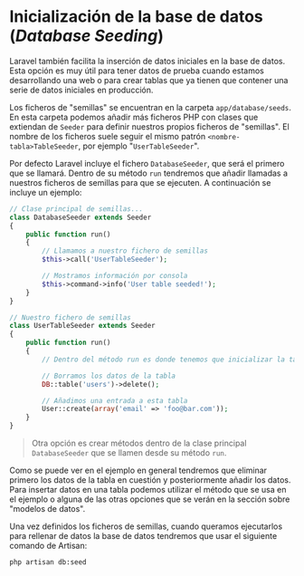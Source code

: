 # Inicialización de la base de datos (_Database Seeding_)

Laravel también facilita la inserción de datos iniciales en la base de datos. Esta opción es muy útil para tener datos de prueba cuando estamos desarrollando una web o para crear tablas que ya tienen que contener una serie de datos iniciales en producción. 

Los ficheros de "semillas" se encuentran en la carpeta `app/database/seeds`. En esta carpeta podemos añadir más ficheros PHP con clases que extiendan de `Seeder` para definir nuestros propios ficheros de "semillas". El nombre de los ficheros suele seguir el mismo patrón `<nombre-tabla>TableSeeder`, por ejemplo "`UserTableSeeder`".

Por defecto Laravel incluye el fichero `DatabaseSeeder`, que será el primero que se llamará. Dentro de su método `run` tendremos que añadir llamadas a nuestros ficheros de semillas para que se ejecuten. A continuación se incluye un ejemplo: 


```php
// Clase principal de semillas...
class DatabaseSeeder extends Seeder 
{
    public function run()
    {
        // Llamamos a nuestro fichero de semillas
        $this->call('UserTableSeeder');

        // Mostramos información por consola
        $this->command->info('User table seeded!');
    }
}

// Nuestro fichero de semillas
class UserTableSeeder extends Seeder 
{
    public function run()
    {
        // Dentro del método run es donde tenemos que inicializar la tabla

        // Borramos los datos de la tabla
        DB::table('users')->delete();

        // Añadimos una entrada a esta tabla
        User::create(array('email' => 'foo@bar.com'));
    }
}
```

> Otra opción es crear métodos dentro de la clase principal `DatabaseSeeder` que se llamen desde su método `run`.

Como se puede ver en el ejemplo en general tendremos que eliminar primero los datos de la tabla en cuestión y posteriormente añadir los datos. Para insertar datos en una tabla podemos utilizar el método que se usa en el ejemplo o alguna de las otras opciones que se verán en la sección sobre "modelos de datos".


Una vez definidos los ficheros de semillas, cuando queramos ejecutarlos para rellenar de datos la base de datos tendremos que usar el siguiente comando de Artisan:

```bash
php artisan db:seed
```


